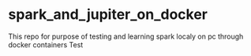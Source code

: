 # spark_and_jupiter_on_docker
This repo for purpose of testing and learning spark localy on pc through docker containers
Test